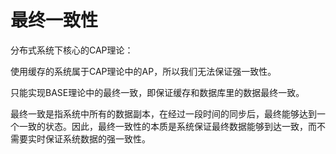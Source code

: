 # 最终一致性

分布式系统下核心的CAP理论：

使用缓存的系统属于CAP理论中的AP，所以我们无法保证强一致性。

只能实现BASE理论中的最终一致，即保证缓存和数据库里的数据最终一致。

最终一致是指系统中所有的数据副本，在经过一段时间的同步后，最终能够达到一个一致的状态。因此，最终一致性的本质是系统保证最终数据能够到达一致，而不需要实时保证系统数据的强一致性。